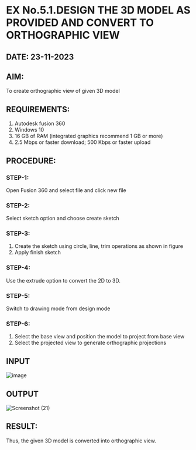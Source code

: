 # EX No.5.1.DESIGN THE 3D MODEL AS PROVIDED AND CONVERT TO ORTHOGRAPHIC VIEW
## DATE: 23-11-2023

## AIM: 
To create orthographic view of given 3D model

## REQUIREMENTS: 
1. Autodesk fusion 360
2. Windows 10
3. 16 GB of RAM (integrated graphics recommend 1 GB or more)
4. 2.5 Mbps or faster download; 500 Kbps or faster upload 

## PROCEDURE:

### STEP-1:
Open Fusion 360 and select file and click new file

### STEP-2:
Select sketch option and choose create sketch

### STEP-3: 
1. Create the sketch using circle, line, trim operations as shown in figure
2. Apply finish sketch 

### STEP-4:
 Use the extrude option to convert the 2D to 3D.

### STEP-5:
Switch to drawing mode from design mode 
          
### STEP-6:
1. Select the base view and position the model to project from base view 
2. Select the projected view to generate orthographic projections

## INPUT
![image](https://user-images.githubusercontent.com/113594316/199408705-ed302b2a-90c3-41c0-9cc4-791a93366e2a.png)

## OUTPUT
![Screenshot (21)](https://github.com/sameena77/EX-No.5.1.-DESIGN-THE-3D-MODEL-AS-PROVIDED-AND-CONVERT-TO-ORTHOGRAPHIC-VIEW/assets/155620541/8e1f5501-90af-4243-ac92-b826a738f5cb)


## RESULT:
Thus, the given 3D model is converted into orthographic view.


